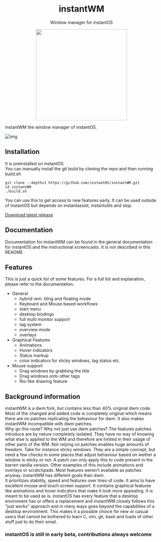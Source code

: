 <div align="center">
    <h1>instantWM</h1>
    <p>Window manager for instantOS</p>
    <img width="300" height="300" src="https://raw.githubusercontent.com/instantOS/instantLOGO/master/png/wm.png">
</div>

instantWM the window manager of instantOS. 

![img](https://raw.githubusercontent.com/instantOS/instantLOGO/master/screeenshots/screenshot1.png) <br />

## Installation
It is preinstalled on instantOS  
You can manually install the git build by cloning the repo and then running build.sh

```
git clone --depth=1 https://github.com/instantOS/instantWM.git
cd instantWM
./build.sh
```
You can use this to get access to new features early. 
It can be used outside of instantOS but depends on instantassist, instantutils and slop. 

[Download latest release](https://github.com/instantOS/instantWM/releases/download/beta2/instantwm.pkg.tar.xz)

## Documentation

Documentation for instantWM can be found in the general documentation for instantOS and the instructional screencasts. 
It is not described in this README

## Features

This is just a quick list of some features. For a full list and explanation, please refer to the documentation. 

- General
  * hybrid-wm: tiling and floating mode
  * Keyboard and Mouse based workflows
  * start menu
  * desktop bindings
  * full multi monitor support
  * tag system
  * overview mode
  * overlays
- Graphical Features
  * Animations
  * Hover indicators
  * Status markup
  * color indicators for sticky windows, tag status etc. 
- Mouse support
  * Drag windows by grabbing the title
  * Drag windows onto other tags
  * Rio-like drawing feature

## Background information

instantWM is a dwm fork, but contains less than 40% original dwm code. 
Most of the changed and added code is completely original which means there are no patches replicating the behaviour
for dwm. It also makes instantWM incompatible with dwm patches.  
Why go this route? Why not just use dwm patches?
The features patches introduce are by nature completely isolated. They have no way of knowing what else is applied to the WM and therefore
are limited in their usage of other parts of the WM. 
Not relying on patches enables huge amounts of freedom. 
Take for instance sticky windows. They are a simple concept, but need a few checks in some places that adjust behaviour based on wether a window
is sticky or not. A patch can only apply this to code present in the barren vanilla version. 
Other examples of this include animations and overlays or scratchpads. 
Most features weren't available as patches anyway.
instantWM has different goals than dwm.  
It prioritizes stability, speed and features over lines of code. 
It aims to have excellent mouse and touch screen support. 
It contains graphical features like animations and hover indicators that make it look more appealing. 
It is meant to be used as is. instantOS has every feature that a desktop enviroment
has or offers a replacement and instantWM closely follows this "just works" approach
and in many ways goes beyond the capabilities of a desktop environment. 
This makes it a possible choice for new or casual users that cannot be bothered to learn C, vim, git, bash and loads of other
stuff just to do their email. 

### instantOS is still in early beta, contributions always welcome
